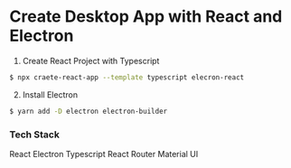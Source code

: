# Create Desktop App with React and Electron

1. Create React Project with Typescript

```bash
$ npx craete-react-app --template typescript elecron-react
```

2. Install Electron

```bash
$ yarn add -D electron electron-builder
```

### Tech Stack

React
Electron
Typescript
React Router
Material UI

